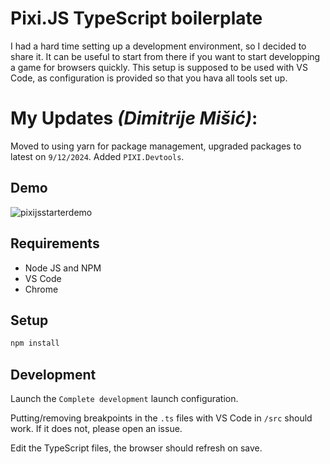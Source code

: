 # Pixi.JS TypeScript boilerplate

I had a hard time setting up a development environment, so I decided to share it.
It can be useful to start from there if you want to start developping a game for browsers quickly.
This setup is supposed to be used with VS Code, as configuration is provided so that you hava all tools set up.

# My Updates _(Dimitrije Mišić)_:

Moved to using yarn for package management, upgraded packages to latest on `9/12/2024`. Added `PIXI.Devtools`.

## Demo

![pixijsstarterdemo](https://user-images.githubusercontent.com/1882000/117959954-cde93100-b31c-11eb-889b-4879bd596c6b.gif)

## Requirements

-   Node JS and NPM
-   VS Code
-   Chrome

## Setup

```bash
npm install
```

## Development

Launch the `Complete development` launch configuration.

Putting/removing breakpoints in the `.ts` files with VS Code in `/src` should work.
If it does not, please open an issue.

Edit the TypeScript files, the browser should refresh on save.
